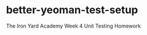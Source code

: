 better-yeoman-test-setup
========================

The Iron Yard Academy Week 4 Unit Testing Homework
